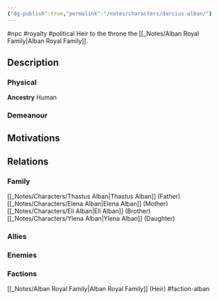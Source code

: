 ```yaml
---
{"dg-publish":true,"permalink":"/notes/characters/darcius-alban/"}
---
```


#npc #royalty #political
Heir to the throne the [[_Notes/Alban Royal Family\|Alban Royal Family]].
## Description
### Physical
**Ancestry** Human


### Demeanour


## Motivations


## Relations
### Family
[[_Notes/Characters/Thastus Alban\|Thastus Alban]] (Father)
[[_Notes/Characters/Elena Alban\|Elena Alban]] (Mother)
[[_Notes/Characters/Eli Alban\|Eli Alban]] (Brother)
[[_Notes/Characters/Ylena Alban\|Ylena Alban]] (Daughter)
### Allies
### Enemies
### Factions
[[_Notes/Alban Royal Family\|Alban Royal Family]] (Heir) #faction-alban 

 
